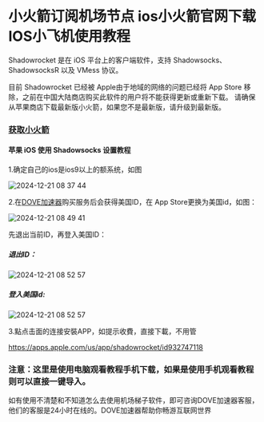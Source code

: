 # 小火箭订阅机场节点 ios小火箭官网下载 IOS小飞机使用教程

Shadowrocket 是在 iOS 平台上的客户端软件，支持 Shadowsocks、ShadowsocksR 以及 VMess 协议。

目前 Shadowrocket 已经被 Apple由于地域的网络的问题已经将 App Store 移除，之前在中国大陆商店购买此软件的用户将不能获得更新或重新下载。
请确保从苹果商店下载最新版小火箭，如果您不是最新版，请升级到最新版。

### [获取小火箭](https://dove8.cc/a.php?alavBTtF8UB)

#### 苹果 iOS 使用 Shadowsocks 设置教程

1.确定自己的ios是ios9以上的额系统，如图

![2024-12-21 08 37 44](https://github.com/user-attachments/assets/47b2c0af-7ad2-467e-8e1a-0fae6c5ca2dd)

2.在[DOVE加速器](https://dove8.cc/a.php?alavBTtF8UB)购买服务后会获得美国ID，在 App Store更换为美国id，如图：

![2024-12-21 08 49 41](https://github.com/user-attachments/assets/d6b1df59-6f4f-448a-8c6e-e6d1558a1679)

先退出当前ID，再登入美国ID：

##### 退出ID：
![2024-12-21 08 52 57](https://github.com/user-attachments/assets/a69b71eb-6f9c-4f98-8ab7-c523feac1a72)

##### 登入美国id:
![2024-12-21 08 52 57](https://github.com/user-attachments/assets/9c57740c-c349-46e7-9b60-3b5da334e767)

3.點点击面的连接安裝APP，如提示收費，直接下載，不用管

https://apps.apple.com/us/app/shadowrocket/id932747118

### 注意：这里是使用电脑观看教程手机下载，如果是使用手机观看教程则可以直接一键导入。

如有使用不清楚和不知道怎么去使用机场梯子软件，即可咨询DOVE加速器客服，他们的客服是24小时在线的。DOVE加速器帮助你畅游互联网世界





